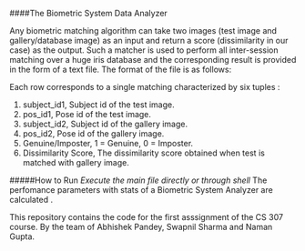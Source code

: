 ####The Biometric System Data Analyzer

Any biometric matching algorithm can take two images (test image and gallery/database image) as
an input and return a score (dissimilarity in our case) as the output. Such a matcher is used to
perform all inter-session matching over a huge iris database and the corresponding result is
provided in the form of a text file. The format of the file is as follows:

Each row corresponds to a single matching characterized by six tuples :

1. subject_id1, Subject id of the test image.
2. pos_id1, Pose id of the test image.
3. subject_id2, Subject id of the gallery image.
4. pos_id2, Pose id of the gallery image.
5. Genuine/Imposter, 1 = Genuine, 0 = Imposter.
6. Dissimilarity Score, The dissimilarity score obtained when test is matched with gallery image.

#####How to Run
*Execute the main file directly or through shell*
The perfomance parameters with stats of a Biometric System Analyzer are calculated .

This repository contains the code for the first asssignment of the CS 307 course. By the team of Abhishek Pandey, Swapnil Sharma and Naman Gupta.
